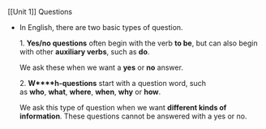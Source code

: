 [[Unit 1]]
Questions

- In English, there are two basic types of question.
    
    1. **Yes/no questions** often begin with the verb **to be**, but can also begin with other **auxiliary verbs**, such as **do**.
    
    We ask these when we want a **yes** or **no** answer.
    
    2. **W****h-questions** start with a question word, such as **who**, **what**, **where**, **when**, **why** or **how**.
    
    We ask this type of question when we want **different kinds of information**. These questions cannot be answered with a yes or no.